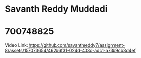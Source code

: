 # Savanth Reddy Muddadi 
# 700748825
Video Link: https://github.com/savanthreddy7/assignment-8/assets/157073654/462b6f31-024d-403c-adc1-a73b9cb3d4ef


